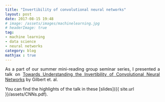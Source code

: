```yaml
---
title: "Invertibility of convolutional neural networks"
layout: post
date: 2017-08-15 19:48
# image: /assets/images/machinelearning.jpg
# headerImage: true
tag:
- machine learning
- data science
- neural networks
category: blog
mathjax : true
---
```

<p style='text-align: justify;'>
As a part of our summer mini-reading group seminar series, I presented a talk on 
<a href='https://arxiv.org/abs/1705.08664'>Towards Understanding the Invertibility of Convolutional Neural Networks</a> by Gilbert et. al.</p>

You can find the highlights of the talk in these [slides]({{ site.url }}/assets/CNNs.pdf).
